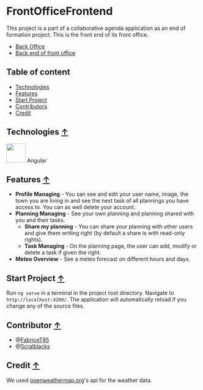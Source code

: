 # FrontOfficeFrontend

  This project is a part of a collaborative agenda application as an end of formation project. This is the front end of its front office.

  * [Back Office](https://github.com/Scralblacks/Back_Office_Fil_Rouge)
  * [Back end of front office](https://github.com/FabriceT95/FrontOffice_Planning)
  
## Table of content

  * [Technologies](#technologies-)
  * [Features](#features-)
  * [Start Project](#start-project-)
  * [Contributors](#contributor-)
  * [Credit](#credit-)

## Technologies [↑](#frontofficefrontend)

  <img width=50px src="https://angular.io/assets/images/logos/angularjs/AngularJS-Shield.svg" atl="angular-icon"> Angular

## Features [↑](#frontofficefrontend)

  * **Profile Managing** - You san see and edit your user name, image, the town you are living in and see the next task of all plannings you have access to. You can as well delete your account.
  * **Planning Managing** - See your own planning and planning shared with you and their tasks.
    * **Share my planning** - You can share your planning with other users and give them writing right (by default a share is with read-only rights).
    * **Task Managing** - On the planning page, the user can add, modify or delete a task if given the right.
  * **Meteo Overview** - See a meteo forecast on different hours and days.

## Start Project [↑](#frontofficefrontend)

  Run `ng serve` in a terminal in the project root directory. Navigate to `http://localhost:4200/`. The application will automatically reload if you change any of the source files.

## Contributor [↑](#frontofficefrontend)

* @[FabriceT95](https://github.com/FabriceT95)
* @[Scralblacks](https://github.com/Scralblacks)

## Credit [↑](#frontofficefrontend)

  We used [openweathermap.org](https://openweathermap.org/)'s api for the weather data.
